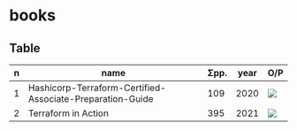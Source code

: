 # books

## Table
|n|name|Σpp.|year|O/P|
|-|----|---|----|---|
|1|Hashicorp-Terraform-Certified-Associate-Preparation-Guide|109|2020|[<img src="https://i.imgur.com/4Nu4yDM.png">](https://i.imgur.com/4Nu4yDM.png)|
|2|Terraform in Action|395|2021|[<img src="https://i.imgur.com/2rNa5qi.png">](https://i.imgur.com/2rNa5qi.png)|
